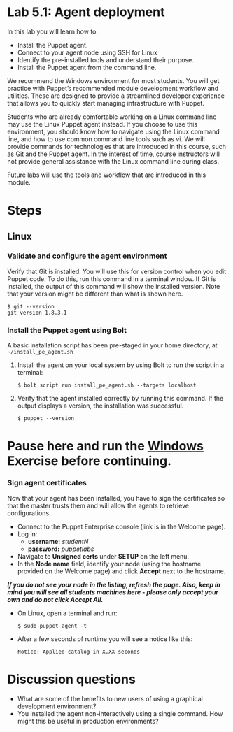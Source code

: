 # Lab 5.1: Agent deployment

In this lab you will learn how to:

* Install the Puppet agent.
* Connect to your agent node using SSH for Linux
* Identify the pre-installed tools and understand their purpose.
* Install the Puppet agent from the command line.

We recommend the Windows environment for most students. You will get practice
with Puppet’s recommended module development workflow and utilities. These
are designed to provide a streamlined developer experience that allows you
to quickly start managing infrastructure with Puppet.

Students who are already comfortable working on a Linux command line may use the
Linux Puppet agent instead. If you choose to use this environment, you should know how to
navigate using the Linux command line, and how to use common command line tools
such as vi. We will provide commands for technologies that are introduced in this
course, such as Git and the Puppet agent. In the interest of time, course instructors
will not provide general assistance with the Linux command line during class.

Future labs will use the tools and workflow that are introduced in this module.

# Steps

## Linux

### Validate and configure the agent environment

Verify that Git is installed. You will use this for version control when you edit Puppet code. To do this, run this command in a terminal window. If Git is installed, the output of this command will show the installed version. Note that your version might be different than what is shown here.

```
$ git --version
git version 1.8.3.1
```

### Install the Puppet agent using Bolt

A basic installation script has been pre-staged in your home directory, at `~/install_pe_agent.sh`

1. Install the agent on your local system by using Bolt to run the script in a terminal:

    ```$ bolt script run install_pe_agent.sh --targets localhost```

1. Verify that the agent installed correctly by running this command. If the output displays a version, the installation was successful.

    ```$ puppet --version```

# Pause here and run the [Windows](../../Windows/lab-5.1-Puppet-Agent-deployment) Exercise before continuing.

### Sign agent certificates

Now that your agent has been installed, you have to sign the certificates so that the master trusts them and will allow the agents to retrieve configurations.

* Connect to the Puppet Enterprise console (link is in the Welcome page).
* Log in:
    * **username:** *studentN*
    * **password:** *puppetlabs*
* Navigate to **Unsigned certs** under **SETUP** on the left menu.
* In the **Node name** field, identify your node (using the hostname provided on the Welcome page) and click **Accept** next to the hostname.

**_If you do not see your node in the listing, refresh the page. Also, keep in mind you will see all students machines here - please only accept your own and do not click **Accept All**._**

* On Linux, open a terminal and run:

    ```$ sudo puppet agent -t```

* After a few seconds of runtime you will see a notice like this:

    ```Notice: Applied catalog in X.XX seconds```


# Discussion questions

* What are some of the benefits to new users of using a graphical development environment?
* You installed the agent non-interactively using a single command. How might this be useful in production environments?